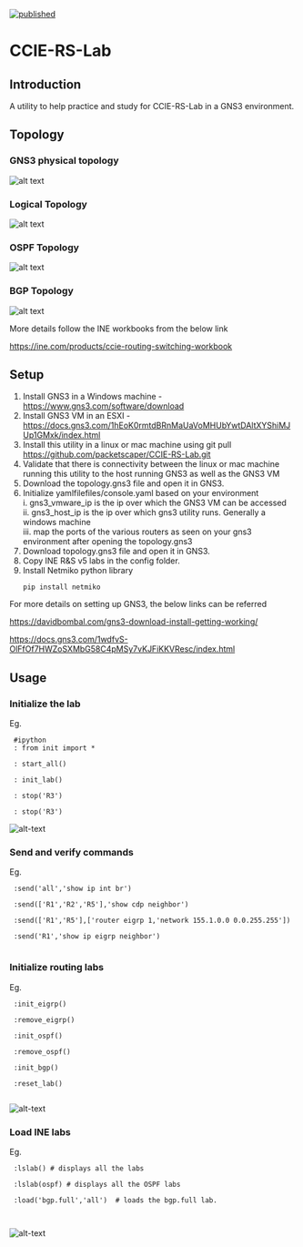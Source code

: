 [![published](https://static.production.devnetcloud.com/codeexchange/assets/images/devnet-published.svg)](https://developer.cisco.com/codeexchange/github/repo/packetscaper/CCIE-RS-Lab)

# CCIE-RS-Lab

## Introduction

A utility to help practice and study for CCIE-RS-Lab in a GNS3 environment.


## Topology

### GNS3 physical topology

![alt text](https://raw.githubusercontent.com/packetscaper/CCIE-RS-Lab/master/topologies/gns3_physical_topology.png)

### Logical Topology

![alt text](https://raw.githubusercontent.com/packetscaper/CCIE-RS-Lab/master/topologies/ip_addressing.png)



### OSPF Topology


![alt text](https://raw.githubusercontent.com/packetscaper/CCIE-RS-Lab/master/topologies/OSPF.png)



### BGP Topology


![alt text](https://raw.githubusercontent.com/packetscaper/CCIE-RS-Lab/master/topologies/BGP.png)


More details follow the INE workbooks from the below link <br>

https://ine.com/products/ccie-routing-switching-workbook





## Setup

1. Install GNS3 in a Windows machine - https://www.gns3.com/software/download
2. Install GNS3 VM in an ESXI - https://docs.gns3.com/1hEoK0rmtdBRnMaUaVoMHUbYwtDAltXYShiMJUp1GMxk/index.html
3. Install this utility in a linux or mac machine using git pull https://github.com/packetscaper/CCIE-RS-Lab.git 
4. Validate that there is connectivity between the linux or mac machine running this utility to the host running GNS3 as well as the GNS3 VM
4. Download the topology.gns3 file and open it in GNS3.
5. Initialize yamlfilefiles/console.yaml based on your environment <br>
   i.   gns3_vmware_ip is the ip over which the GNS3 VM can be accessed <br>
   ii.  gns3_host_ip is the ip over which gns3 utility runs. Generally a windows machine <br>
   iii. map the ports of the various routers as seen on your gns3 environment after opening the topology.gns3 <br>
6.  Download topology.gns3 file and open it in GNS3.
7. Copy INE R&S v5 labs in the config folder.
8. Install Netmiko python library
      ```
      pip install netmiko
      
      ```
 
 For more details on setting up GNS3, the below links can be referred <br>
 
 https://davidbombal.com/gns3-download-install-getting-working/ <br>
 
 https://docs.gns3.com/1wdfvS-OlFfOf7HWZoSXMbG58C4pMSy7vKJFiKKVResc/index.html
 
 
## Usage

### Initialize the lab

Eg.

  ```
   #ipython
   : from init import *
   
   : start_all()
   
   : init_lab()
   
   : stop('R3')
   
   : stop('R3')
  
  ```
![alt-text](https://raw.githubusercontent.com/packetscaper/CCIE-RS-Lab/master/gifs/init_lab.gif)
### Send and verify commands

Eg. 

  ```
   :send('all','show ip int br')
   
   :send(['R1','R2','R5'],'show cdp neighbor')
   
   :send(['R1','R5'],['router eigrp 1,'network 155.1.0.0 0.0.255.255'])
   
   :send('R1','show ip eigrp neighbor')
   
  ```

### Initialize routing labs

Eg. 
  ```
   :init_eigrp()
   
   :remove_eigrp()
   
   :init_ospf()
   
   :remove_ospf()
   
   :init_bgp()
   
   :reset_lab()
   
  ```
![alt-text](https://raw.githubusercontent.com/packetscaper/CCIE-RS-Lab/master/gifs/ospf.gif)
### Load INE labs

Eg.

  ```
   :lslab() # displays all the labs
   
   :lslab(ospf) # displays all the OSPF labs
   
   :load('bgp.full','all')  # loads the bgp.full lab. 
   
   
  ```

![alt-text](https://raw.githubusercontent.com/packetscaper/CCIE-RS-Lab/master/gifs/load.gif)
